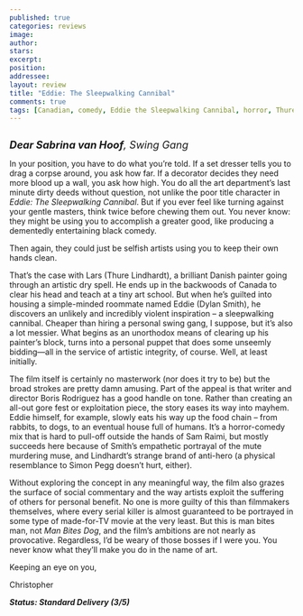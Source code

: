 ```yaml
---
published: true
categories: reviews
image:
author: 
stars: 
excerpt: 
position: 
addressee: 
layout: review
title: "Eddie: The Sleepwalking Cannibal"
comments: true
tags: [Canadian, comedy, Eddie the Sleepwalking Cannibal, horror, Thure Lindhardt, Uncategorized]
---
```

<div><p><span class="full-image-block ssNonEditable"><span><a href="/letters/2012/10/23/eddeddie-the-sleepwalking-cannibal.html"><img src="http://static.squarespace.com/static/5005f6bcc4aa41161b33e89e/5329cf1fe4b07c068ebf74de/5329cf1fe4b07c068ebf76dc/1351016030088/Eddie%20The%20Sleepwalking%20Cannibal.jpg" alt="" /></a></span></span></p>
<p><em style="font-size:130%;"><strong>Dear Sabrina van Hoof</strong>, Swing Gang</em></p>
<p>In your position, you have to do what you&rsquo;re told. If a set dresser tells you to drag a corpse around, you ask how far. If a decorator decides they need more blood up a wall, you ask how high. You do all the art department&rsquo;s last minute dirty deeds without question, not unlike the poor title character in <em>Eddie: The Sleepwalking Cannibal</em>. But if you ever feel like turning against your gentle masters, think twice before chewing them out. You never know: they might be using you to accomplish a greater good, like producing a dementedly entertaining black comedy.</p>
<p>Then again, they could just be selfish artists using you to keep their own hands clean.</p>
<p>That&rsquo;s the case with Lars (Thure Lindhardt), a brilliant Danish painter going through an artistic dry spell. He ends up in the backwoods of Canada to clear his head and teach at a tiny art school. But when he&rsquo;s guilted into housing a simple-minded roommate named Eddie (Dylan Smith), he discovers an unlikely and incredibly violent inspiration &ndash; a sleepwalking cannibal. Cheaper than hiring a personal swing gang, I suppose, but it&rsquo;s also a lot messier. What begins as an unorthodox means of clearing up his painter&rsquo;s block, turns into a personal puppet that does some unseemly bidding&mdash;all in the service of artistic integrity, of course. Well, at least initially.</p>
<p>The film itself is certainly no masterwork (nor does it try to be) but the broad strokes are pretty damn amusing. Part of the appeal is that writer and director Boris Rodriguez has a good handle on tone. Rather than creating an all-out gore fest or exploitation piece, the story eases its way into mayhem. Eddie himself, for example, slowly eats his way up the food chain &ndash; from rabbits, to dogs, to an eventual house full of humans. It&rsquo;s a horror-comedy mix that is hard to pull-off outside the hands of Sam Raimi, but mostly succeeds here because of Smith&rsquo;s empathetic portrayal of the mute murdering muse, and Lindhardt&rsquo;s strange brand of anti-hero (a physical resemblance to Simon Pegg doesn&rsquo;t hurt, either).</p>
<p>Without exploring the concept in any meaningful way, the film also grazes the surface of social commentary and the way artists exploit the suffering of others for personal benefit. No one is more guilty of this than filmmakers themselves, where every serial killer is almost guaranteed to be portrayed in some type of made-for-TV movie at the very least. But this is man bites man, not <em>Man Bites Dog</em>, and the film&rsquo;s ambitions are not nearly as provocative. Regardless, I&rsquo;d be weary of those bosses if I were you. You never know what they&rsquo;ll make you do in the name of art.</p>
<p>Keeping an eye on you,</p>
<p>Christopher</p>
<p><strong><em>Status: Standard Delivery (3/5)</em></strong></p></div>
